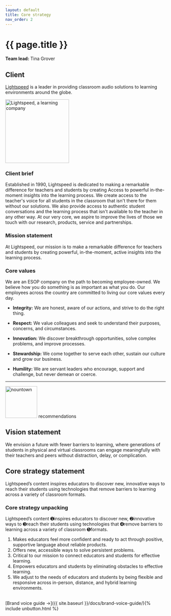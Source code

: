 ```yaml
---
layout: default
title: Core strategy
nav_order: 2
---
```


# {{ page.title }} 

**Team lead:** Tina Grover

## Client
[Lightspeed](https://www.lightspeed-tek.com/) is a leader in providing classroom audio solutions to learning environments around the globe.

<a href="https://www.lightspeed-tek.com/"><img src="{{ site.baseurl }}/assets/images/lightspeed-logo.svg/" width="200px" alt="Lightspeed, a learning company" /></a>

### Client brief
Established in 1990, Lightspeed is dedicated to making a remarkable difference for teachers and students by creating Access to powerful in-the-moment insights into the learning process. We create access to the teacher's voice for all students in the classroom that isn't there for them without our solutions. We also provide access to authentic student conversations and the learning process that isn't available to the teacher in any other way. At our very core, we aspire to improve the lives of those we touch with our research, products, service and partnerships. 

### Mission statement
At Lightspeed, our mission is to make a remarkable difference for teachers and students by creating powerful, in-the-moment, active insights into the learning process. 

### Core values
We are an ESOP company on the path to becoming employee-owned. We believe how you do something is as important as what you do. Our employees across the country are committed to living our core values every day.

- **Integrity:** We are honest, aware of our actions, and strive to do the right thing.

- **Respect:** We value colleagues and seek to understand their purposes, concerns, and circumstances.

- **Innovation:** We discover breakthrough opportunities, solve complex problems, and improve processes.

- **Stewardship:** We come together to serve each other, sustain our culture and grow our business.

- **Humility:** We are servant leaders who encourage, support and challenge, but never demean or coerce.

<hr>

<img src="{{site.baseul}}/assets/images/nountown.png" width="100px" alt="nountown" /> recommendations

## Vision statement 
We envision a future with fewer barriers to learning, where generations of students in physical and virtual classrooms can engage meaningfully with their teachers and peers without distraction, delay, or complication.

## Core strategy statement

Lightspeed’s content inspires educators to discover new, innovative ways to reach their students using technologies that remove barriers to learning across a variety of classroom formats.

### Core strategy unpacking

Lightspeed’s content ➊inspires educators to discover new, ➋innovative ways to ➌reach their students using technologies that ➍remove barriers to learning across a variety of classroom ➎formats.

1. Makes educators feel more confident and ready to act through positive, supportive language about reliable products.
1. Offers new, accessible ways to solve persistent problems.
1. Critical to our mission to connect educators and students for effective learning.
1. Empowers educators and students by eliminating obstacles to effective learning.
1. We adjust to the needs of educators and students by being flexible and responsive across in-person, distance, and hybrid learning environments.

<br>
[Brand voice guide →]({{ site.baseurl }}/docs/brand-voice-guide/){% include unbutton.html %}